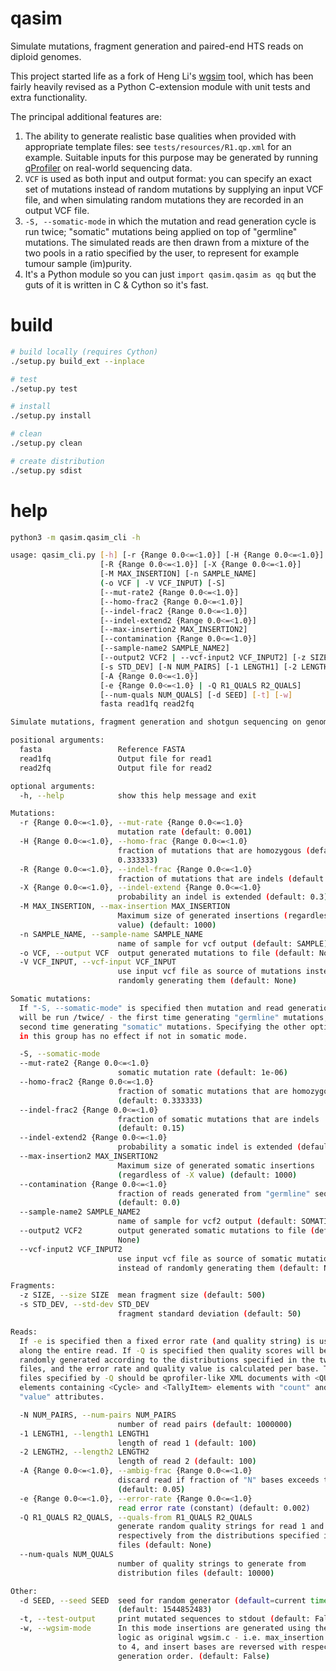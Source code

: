 # qasim
Simulate mutations, fragment generation and paired-end HTS reads on diploid genomes.

This project started life as a fork of Heng Li's [wgsim](https://github.com/lh3/wgsim) tool, which has been fairly heavily revised as a Python C-extension module with unit tests and extra functionality.

The principal additional features are:
1. The ability to generate realistic base qualities when provided with appropriate template files: see `tests/resources/R1.qp.xml` for an example. Suitable inputs for this purpose may be generated by running [qProfiler](https://github.com/AdamaJava/adamajava/tree/master/qprofiler) on real-world sequencing data.
2. `VCF` is used as both input and output format: you can specify an exact set of mutations instead of random mutations by supplying an input VCF file, and when simulating random mutations they are recorded in an output VCF file.
3. `-S, --somatic-mode` in which the mutation and read generation cycle is run twice; "somatic" mutations being applied on top of "germline" mutations. The simulated reads are then drawn from a mixture of the two pools in a ratio specified by the user, to represent for example tumour sample (im)purity.
4. It's a Python module so you can just ```import qasim.qasim as qq``` but the guts of it is written in C & Cython so it's fast.


# build
```bash
# build locally (requires Cython)
./setup.py build_ext --inplace

# test
./setup.py test

# install
./setup.py install

# clean
./setup.py clean

# create distribution
./setup.py sdist
```

# help

```bash
python3 -m qasim.qasim_cli -h

usage: qasim_cli.py [-h] [-r {Range 0.0<=<1.0}] [-H {Range 0.0<=<1.0}]
                    [-R {Range 0.0<=<1.0}] [-X {Range 0.0<=<1.0}]
                    [-M MAX_INSERTION] [-n SAMPLE_NAME]
                    (-o VCF | -V VCF_INPUT) [-S]
                    [--mut-rate2 {Range 0.0<=<1.0}]
                    [--homo-frac2 {Range 0.0<=<1.0}]
                    [--indel-frac2 {Range 0.0<=<1.0}]
                    [--indel-extend2 {Range 0.0<=<1.0}]
                    [--max-insertion2 MAX_INSERTION2]
                    [--contamination {Range 0.0<=<1.0}]
                    [--sample-name2 SAMPLE_NAME2]
                    [--output2 VCF2 | --vcf-input2 VCF_INPUT2] [-z SIZE]
                    [-s STD_DEV] [-N NUM_PAIRS] [-1 LENGTH1] [-2 LENGTH2]
                    [-A {Range 0.0<=<1.0}]
                    [-e {Range 0.0<=<1.0} | -Q R1_QUALS R2_QUALS]
                    [--num-quals NUM_QUALS] [-d SEED] [-t] [-w]
                    fasta read1fq read2fq

Simulate mutations, fragment generation and shotgun sequencing on genomes.

positional arguments:
  fasta                 Reference FASTA
  read1fq               Output file for read1
  read2fq               Output file for read2

optional arguments:
  -h, --help            show this help message and exit

Mutations:
  -r {Range 0.0<=<1.0}, --mut-rate {Range 0.0<=<1.0}
                        mutation rate (default: 0.001)
  -H {Range 0.0<=<1.0}, --homo-frac {Range 0.0<=<1.0}
                        fraction of mutations that are homozygous (default:
                        0.333333)
  -R {Range 0.0<=<1.0}, --indel-frac {Range 0.0<=<1.0}
                        fraction of mutations that are indels (default: 0.15)
  -X {Range 0.0<=<1.0}, --indel-extend {Range 0.0<=<1.0}
                        probability an indel is extended (default: 0.3)
  -M MAX_INSERTION, --max-insertion MAX_INSERTION
                        Maximum size of generated insertions (regardless of -X
                        value) (default: 1000)
  -n SAMPLE_NAME, --sample-name SAMPLE_NAME
                        name of sample for vcf output (default: SAMPLE)
  -o VCF, --output VCF  output generated mutations to file (default: None)
  -V VCF_INPUT, --vcf-input VCF_INPUT
                        use input vcf file as source of mutations instead of
                        randomly generating them (default: None)

Somatic mutations:
  If "-S, --somatic-mode" is specified then mutation and read generation
  will be run /twice/ - the first time generating "germline" mutations, the
  second time generating "somatic" mutations. Specifying the other options
  in this group has no effect if not in somatic mode.

  -S, --somatic-mode
  --mut-rate2 {Range 0.0<=<1.0}
                        somatic mutation rate (default: 1e-06)
  --homo-frac2 {Range 0.0<=<1.0}
                        fraction of somatic mutations that are homozygous
                        (default: 0.333333)
  --indel-frac2 {Range 0.0<=<1.0}
                        fraction of somatic mutations that are indels
                        (default: 0.15)
  --indel-extend2 {Range 0.0<=<1.0}
                        probability a somatic indel is extended (default: 0.3)
  --max-insertion2 MAX_INSERTION2
                        Maximum size of generated somatic insertions
                        (regardless of -X value) (default: 1000)
  --contamination {Range 0.0<=<1.0}
                        fraction of reads generated from "germline" sequence
                        (default: 0.0)
  --sample-name2 SAMPLE_NAME2
                        name of sample for vcf2 output (default: SOMATIC)
  --output2 VCF2        output generated somatic mutations to file (default:
                        None)
  --vcf-input2 VCF_INPUT2
                        use input vcf file as source of somatic mutations
                        instead of randomly generating them (default: None)

Fragments:
  -z SIZE, --size SIZE  mean fragment size (default: 500)
  -s STD_DEV, --std-dev STD_DEV
                        fragment standard deviation (default: 50)

Reads:
  If -e is specified then a fixed error rate (and quality string) is used
  along the entire read. If -Q is specified then quality scores will be
  randomly generated according to the distributions specified in the two
  files, and the error rate and quality value is calculated per base. The
  files specified by -Q should be qprofiler-like XML documents with <QUAL>
  elements containing <Cycle> and <TallyItem> elements with "count" and
  "value" attributes.

  -N NUM_PAIRS, --num-pairs NUM_PAIRS
                        number of read pairs (default: 1000000)
  -1 LENGTH1, --length1 LENGTH1
                        length of read 1 (default: 100)
  -2 LENGTH2, --length2 LENGTH2
                        length of read 2 (default: 100)
  -A {Range 0.0<=<1.0}, --ambig-frac {Range 0.0<=<1.0}
                        discard read if fraction of "N" bases exceeds this
                        (default: 0.05)
  -e {Range 0.0<=<1.0}, --error-rate {Range 0.0<=<1.0}
                        read error rate (constant) (default: 0.002)
  -Q R1_QUALS R2_QUALS, --quals-from R1_QUALS R2_QUALS
                        generate random quality strings for read 1 and read 2
                        respectively from the distributions specified in the
                        files (default: None)
  --num-quals NUM_QUALS
                        number of quality strings to generate from
                        distribution files (default: 10000)

Other:
  -d SEED, --seed SEED  seed for random generator (default=current time)
                        (default: 1544852483)
  -t, --test-output     print mutated sequences to stdout (default: False)
  -w, --wgsim-mode      In this mode insertions are generated using the same
                        logic as original wgsim.c - i.e. max_insertion is set
                        to 4, and insert bases are reversed with respect to
                        generation order. (default: False)

```
